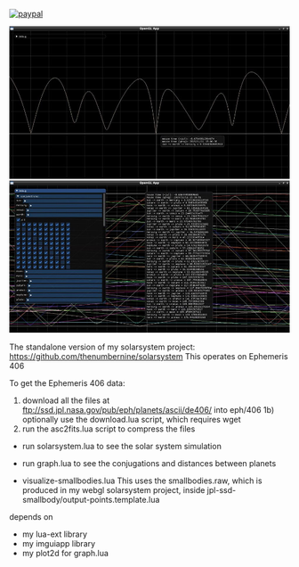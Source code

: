 [![paypal](https://www.paypalobjects.com/en_US/i/btn/btn_donateCC_LG.gif)](https://www.paypal.com/cgi-bin/webscr?cmd=_s-xclick&hosted_button_id=KYWUWS86GSFGL)

![pic 1](images/1.png)
![pic 2](images/2.png)

The standalone version of my solarsystem project: https://github.com/thenumbernine/solarsystem
This operates on Ephemeris 406

To get the Ephemeris 406 data:
1) download all the files at ftp://ssd.jpl.nasa.gov/pub/eph/planets/ascii/de406/ into eph/406
1b) optionally use the download.lua script, which requires wget
2) run the asc2fits.lua script to compress the files

- run solarsystem.lua to see the solar system simulation
- run graph.lua to see the conjugations and distances between planets

- visualize-smallbodies.lua 
	This uses the smallbodies.raw, which is produced in my webgl solarsystem project, inside jpl-ssd-smallbody/output-points.template.lua 

depends on
- my lua-ext library
- my imguiapp library
- my plot2d for graph.lua
